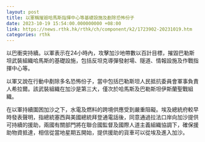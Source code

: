 ```yaml
---
layout: post
title: 以軍稱摧毀哈馬斯指揮中心等基礎設施及剷除恐怖份子
date: 2023-10-19 15:54:00.000000000 +08:00
link: https://news.rthk.hk/rthk/ch/component/k2/1723902-20231019.htm
categories: rthk
---
```


以巴衝突持續。以軍表示在24小時內，攻擊加沙地帶數以百計目標，摧毀巴勒斯坦武裝組織哈馬斯的基礎設施，包括反坦克導彈發射場、隧道、情報設施及作戰指揮中心等。

以軍又說在行動中剷除多名恐怖份子，當中包括巴勒斯坦人民抵抗委員會軍事負責人希拉爾。該武裝組織在加沙是第三大，僅次於哈馬斯及巴勒斯坦伊斯蘭聖戰組織。

在以軍持續圍困加沙之下，水電及燃料的跨境供應受到嚴重阻礙。埃及總統府較早時發表聲明，指總統塞西與美國總統拜登通電話後，同意通過拉法口岸向加沙提供可持續的援助，兩國有關部門將在聯合國監督及國際人道主義組織協調下，確保援助物資抵達，相信從當地星期五開始，提供援助的貨車可以從埃及進入加沙。
